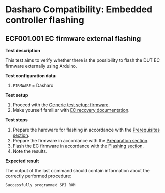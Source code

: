 # Dasharo Compatibility: Embedded controller flashing

## ECF001.001 EC firmware external flashing

**Test description**

This test aims to verify whether there is the possibility to flash the DUT
EC firmware externally using Arduino.

**Test configuration data**

1. `FIRMWARE` = Dasharo

**Test setup**

1. Proceed with the
    [Generic test setup: firmware](../../generic-test-setup/#firmware).
1. Make yourself familiar with
    [EC recovery documentation](../../../variants/novacustom_ns5x/ec-recovery/).

**Test steps**

1. Prepare the hardware for flashing in accordance with the
    [Prerequisites section](../../../variants/novacustom_ns5x/ec-recovery/#prereqisites).
1. Prepare the firmware in accordance with the
    [Preparation section](../../../variants/novacustom_ns5x/ec-recovery/#preparation).
1. Flash the EC firmware in accordance with the
    [Flashing section](../../../variants/novacustom_ns5x/ec-recovery/#flashing).
1. Note the results.

**Expected result**

The output of the last command should contain information about the correctly
performed procedure:

```bash
Successfully programmed SPI ROM
```

